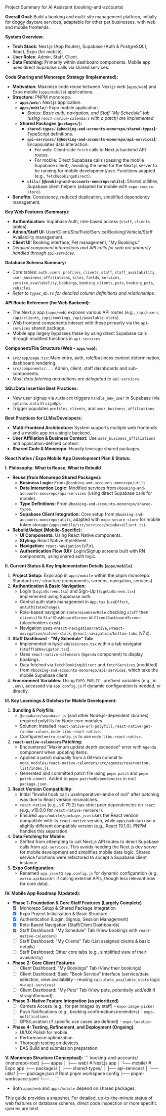 Project Summary for AI Assistant (booking-and-accounts)

**Overall Goal:** Build a booking and multi-site management platform, initially for doggy daycare services, adaptable for other pet businesses, with web and mobile frontends.

**System Overview:**
- **Tech Stack:** Next.js (App Router), Supabase (Auth & PostgreSQL), React, Expo (for mobile).
- **User Roles:** Admin, Staff, Client.
- **Data Fetching:** Primarily within dashboard components. Mobile app uses direct Supabase calls via shared services.

**Code Sharing and Monorepo Strategy (Implemented):**
- **Motivation:** Maximize code reuse between Next.js web (`apps/web`) and Expo mobile (`apps/mobile`) applications.
- **Structure:** PNPM monorepo.
  - **`apps/web/`:** Next.js application.
  - **`apps/mobile/`:** Expo mobile application.
    - *Status: Basic auth, navigation, and Staff "My Schedule" tab (using `react-native-calendars` with a patch) are implemented.*
  - **Shared Packages (`packages/`):**
    - **`shared-types/` (`@booking-and-accounts-monorepo/shared-types`):** TypeScript definitions.
    - **`api-services/` (`@booking-and-accounts-monorepo/api-services`):** Encapsulates data interaction.
        - For web: Client-side `fetch` calls to Next.js backend API routes.
        - For mobile: Direct Supabase calls (passing the mobile Supabase client), avoiding the need for the Next.js server to be running for mobile development/use. Functions adapted (e.g., `fetchBookingsDirect`).
    - **`utils/` (`@booking-and-accounts-monorepo/utils`):** Shared utilities, Supabase client helpers (adapted for mobile with `expo-secure-store`).
- **Benefits:** Consistency, reduced duplication, simplified dependency management.

**Key Web Features (Summary):**
- **Authentication:** Supabase Auth, role-based access (`staff`, `clients` tables).
- **Admin/Staff UI:** User/Client/Site/Field/Service/Booking/Vehicle/Staff Availability management.
- **Client UI:** Booking interface, Pet management, "My Bookings."
- *Detailed component interactions and API calls for web are primarily handled through `api-services`.*

**Database Schema Summary:**
- Core tables: `auth.users`, `profiles`, `clients`, `staff`, `staff_availability`, `user_business_affiliations`, `sites`, `fields`, `services`, `service_availability`, `bookings`, `booking_clients`, `pets`, `booking_pets`, `vehicles`.
- *Refer to `types_db.ts` for detailed column definitions and relationships.*

**API Route Reference (for Web Backend):**
- The Next.js app (`apps/web`) exposes various API routes (e.g., `/api/users`, `/api/clients`, `/api/bookings`, `/api/available-slots`).
- Web frontend components interact with these primarily via the `api-services` shared package.
- Mobile app largely bypasses these by using direct Supabase calls through modified functions in `api-services`.

**Component/File Structure (Web - `apps/web`):**
- `src/app/page.tsx`: Main entry, auth, role/business context determination, dashboard rendering.
- `src/components/...`: Admin, client, staff dashboards and sub-components.
- *Most data fetching and actions are delegated to `api-services`.*

**SQL/Data Insertion Best Practices:**
- New user signup via `AuthForm` triggers `handle_new_user` in Supabase (via `options.data` in `signUp`).
- Trigger populates `profiles`, `clients`, and `user_business_affiliations`.

**Best Practices for LLMs/Developers:**
- **Multi-Frontend Architecture:** System supports multiple web frontends and a mobile app on a single backend.
- **User Affiliation & Business Context:** Use `user_business_affiliations` and application-defined context.
- **Shared Code & Monorepo:** Heavily leverage shared packages.

**React Native / Expo Mobile App Development Plan & Status:**

**I. Philosophy: What to Reuse, What to Rebuild**
- **Reuse (from Monorepo Shared Packages):**
    - **Business Logic:** From `@booking-and-accounts-monorepo/utils`.
    - **Data Interaction Logic:** Modified services from `@booking-and-accounts-monorepo/api-services` (using direct Supabase calls for mobile).
    - **Type Definitions:** From `@booking-and-accounts-monorepo/shared-types`.
    - **Supabase Client Integration:** Core setup from `@booking-and-accounts-monorepo/utils`, adapted with `expo-secure-store` for mobile token storage (`apps/mobile/src/services/supabaseClient.ts`).
- **Rebuild/Adapt (Mobile-Specific):**
    - **UI Components:** Using React Native components.
    - **Styling:** React Native StyleSheet.
    - **Navigation:** `react-navigation` (v7.x).
    - **Authentication Flow (UI):** Login/Signup screens built with RN components, using shared auth logic.

**II. Current Status & Key Implementation Details (`apps/mobile`)**
1.  **Project Setup:** Expo app in `apps/mobile` within the pnpm monorepo. Standard `src/` structure (components, screens, navigation, services).
2.  **Authentication & Basic Navigation:**
    - Login (`LoginScreen.tsx`) and Sign-Up (`SignUpScreen.tsx`) implemented using Supabase auth.
    - Central auth state management in `App.tsx` (`useEffect`, `onAuthStateChange`).
    - Role-based navigation (`determineUserRole` checking `staff` then `clients`) to `StaffDashboardScreen` or `ClientDashboardScreen` (placeholders exist).
    - Navigation uses `@react-navigation/native`, `@react-navigation/native-stack`, `@react-navigation/bottom-tabs` (v7.x).
3.  **Staff Dashboard - "My Schedule" Tab:**
    - Implemented in `MyScheduleScreen.tsx` within a tab navigator (`StaffTabNavigator.tsx`).
    - Uses `react-native-calendars` (`Agenda` component) to display bookings.
    - Data fetched via `fetchBookingsDirect` and `fetchServices` (modified) from `@booking-and-accounts-monorepo/api-services`, which take the mobile Supabase client.
4.  **Environment Variables:** Using `EXPO_PUBLIC_` prefixed variables (e.g., in `.env`), accessed via `app.config.js` if dynamic configuration is needed, or directly.

**III. Key Learnings & Gotchas for Mobile Development:**
1.  **Bundling & Polyfills:**
    - `@supabase/supabase-js` (and other Node.js-dependent libraries) required polyfills for Node core modules.
    - Solution: Installed `react-native-url-polyfill`, `react-native-get-random-values`, `node-libs-react-native`.
    - Configured `metro.config.js` to use `node-libs-react-native`.
2.  **`react-native-calendars` Patching:**
    - Encountered "Maximum update depth exceeded" error with `Agenda` component when updating items.
    - Applied a patch manually from a GitHub commit to `node_modules/react-native-calendars/src/agenda/reservation-list/index.js`.
    - Generated and committed patch file using `pnpm patch` and `pnpm patch-commit`. Added to `pnpm.patchedDependencies` in root `package.json`.
3.  **React Version Compatibility:**
    - Initial "Invalid hook call / useImperativeHandle of null" after patching was due to React version mismatches.
    - `react-native` (e.g., v0.79.2) has strict peer dependencies on `react` (e.g., v19.0.0 for `react-native-renderer`).
    - Ensured `apps/mobile/package.json` uses the React version compatible with its `react-native` version, while `apps/web` can use a slightly different compatible version (e.g., React 19.1.0). PNPM handles this separation.
4.  **Data Fetching for Mobile:**
    - Shifted from attempting to call Next.js API routes to direct Supabase calls from `api-services`. This avoids needing the Next.js dev server for mobile development and simplifies mobile data logic. Shared service functions were refactored to accept a Supabase client instance.
5.  **Expo Configuration:**
    - Renamed `app.json` to `app.config.js` for dynamic configuration (e.g., `extra.apiBaseUrl` if calling external APIs, though less relevant now for core data).

**IV. Mobile App Roadmap (Updated):**

*   **Phase 1: Foundation & Core Staff Features (Largely Complete)**
    *   [x] Monorepo Setup & Shared Package Integration
    *   [x] Expo Project Initialization & Basic Structure
    *   [x] Authentication (Login, Signup, Session Management)
    *   [x] Role-Based Navigation (Staff/Client Dashboards)
    *   [x] Staff Dashboard: "My Schedule" Tab (View bookings with `react-native-calendars`)
    *   [ ] Staff Dashboard: "My Clients" Tab (List assigned clients & basic details)
    *   [ ] Staff Dashboard: Other core tabs (e.g., simplified view of their availability)

*   **Phase 2: Core Client Features**
    *   [ ] Client Dashboard: "My Bookings" Tab (View their bookings)
    *   [ ] Client Dashboard: Basic "Book Service" Interface (service/date selection, view availability - reusing `calculate_available_slots` logic via `api-services`)
    *   [ ] Client Dashboard: "My Pets" Tab (View pets, potentially add/edit if straightforward)

*   **Phase 3: Native Feature Integration (as prioritized)**
    *   [ ] Camera Access (e.g., for pet images by staff) - `expo-image-picker`
    *   [ ] Push Notifications (e.g., booking confirmations/reminders) - `expo-notifications`
    *   [ ] GPS/Location (if specific use cases are defined) - `expo-location`

*   **Phase 4: Testing, Refinement, and Deployment (Ongoing)**
    *   UI/UX Polish for mobile.
    *   Performance optimization.
    *   Thorough testing on devices.
    *   EAS Build and submission preparation.

**V. Monorepo Structure (Conceptual):**
  \`\`\`
  booking-and-accounts/ (monorepo-root)
  ├── apps/
  │   ├── web/             # Next.js app
  │   └── mobile/          # Expo app
  ├── packages/
  │   ├── shared-types/
  │   ├── api-services/
  │   └── utils/
  ├── package.json         # Root pnpm workspace config
  ├── pnpm-workspace.yaml
  └── ...
  \`\`\`
- Both `apps/web` and `apps/mobile` depend on shared packages.

This guide provides a snapshot. For detailed, up-to-the-minute status of web features or database schema, direct code inspection or more specific queries are best.